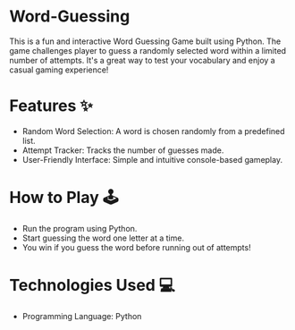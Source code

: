 # Word-Guessing
This is a fun and interactive Word Guessing Game built using Python. The game challenges player to guess a randomly selected word within a limited number of attempts. It's a great way to test your vocabulary and enjoy a casual gaming experience!

# Features ✨
- Random Word Selection: A word is chosen randomly from a predefined list.
- Attempt Tracker: Tracks the number of guesses made.
- User-Friendly Interface: Simple and intuitive console-based gameplay.

# How to Play 🕹️
- Run the program using Python.
- Start guessing the word one letter at a time.
- You win if you guess the word before running out of attempts!

# Technologies Used 💻
- Programming Language: Python
